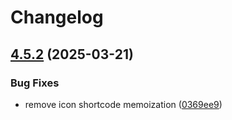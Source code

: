 # Changelog

## [4.5.2](https://github.com/uncenter/eleventy-plugin-icons/compare/v4.5.1...v4.5.2) (2025-03-21)


### Bug Fixes

* remove icon shortcode memoization ([0369ee9](https://github.com/uncenter/eleventy-plugin-icons/commit/0369ee9453139a1b6a4b9ca472c61eff5552365e))
